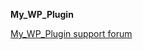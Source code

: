 **My_WP_Plugin**

<a href="https://wordpress.org/support/plugin/My_WP_Plugin/" target="_blank">My_WP_Plugin support forum</a>
